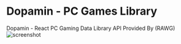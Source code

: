 # Dopamin - PC Games Library
Dopamin - React PC Gaming Data Library API Provided By (RAWG)
![screenshot](https://i.ibb.co/QcLcQdf/Screenshot-2023-12-30-072145.png)
